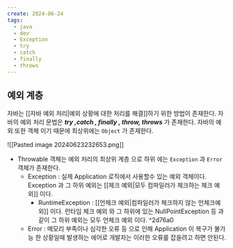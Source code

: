```yaml
---
create: 2024-06-24
tags:
  - java
  - dev
  - Exception
  - try
  - catch
  - finally
  - throws
---
```

## 예외 계층

자바는 [[자바 예외 처리|예외 상황에 대한 처리를 해결]]하기 위한 방법이 존재한다. 자바의 예외 처리 문법은 
***try ,catch , finally , throw, throws***  가 존재한다. 자바의 예외 또한 객체 이기 때문에 최상위에는 `Object` 가 존재한다.

![[Pasted image 20240623232653.png]]

* Throwable 객체는 예외 처리의 최상위 계층 으로 하위 에는 `Exception` 과 `Error` 객체가 존재한다.
	* Exception : 실제 Application 로직에서 사용할수 있는 예외 객체이다. Exception 과 그 하위 예외는 [[체크 예외|모두 컴파일러가 체크하는 체크 예외]] 이다. 
		* RuntimeException : [[언체크 예외|컴파일러가 체크하지 않는 언체크예외]] 이다. 런타임 체크 예외 와 그 하위에 있는 NullPointException 등 과 같이 그 하위 예외는 모두 언체크 예외 이다. ^2d76a0
	* Error :  메모리 부족이나 심각한 오류 등 으로 인해 Application 이 복구가 불가능 한 상황일때 발생하는 에어로 개발자는 이러한 오류를 잡을려고 하면 안된다.